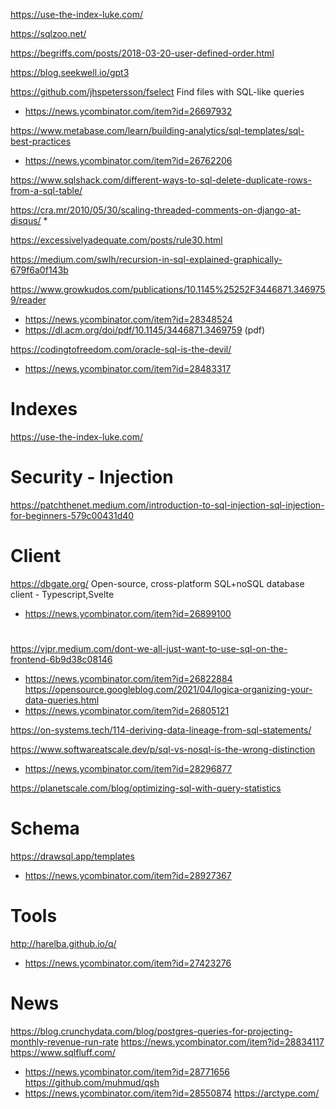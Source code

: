https://use-the-index-luke.com/

https://sqlzoo.net/

https://begriffs.com/posts/2018-03-20-user-defined-order.html

https://blog.seekwell.io/gpt3

https://github.com/jhspetersson/fselect Find files with SQL-like queries
* https://news.ycombinator.com/item?id=26697932

https://www.metabase.com/learn/building-analytics/sql-templates/sql-best-practices
* https://news.ycombinator.com/item?id=26762206

https://www.sqlshack.com/different-ways-to-sql-delete-duplicate-rows-from-a-sql-table/


https://cra.mr/2010/05/30/scaling-threaded-comments-on-django-at-disqus/
* 

https://excessivelyadequate.com/posts/rule30.html

https://medium.com/swlh/recursion-in-sql-explained-graphically-679f6a0f143b

https://www.growkudos.com/publications/10.1145%25252F3446871.3469759/reader
* https://news.ycombinator.com/item?id=28348524
* https://dl.acm.org/doi/pdf/10.1145/3446871.3469759 (pdf)

https://codingtofreedom.com/oracle-sql-is-the-devil/
* https://news.ycombinator.com/item?id=28483317

# Indexes
https://use-the-index-luke.com/

# Security - Injection
https://patchthenet.medium.com/introduction-to-sql-injection-sql-injection-for-beginners-579c00431d40


# Client
https://dbgate.org/ Open-source, cross-platform SQL+noSQL database client - Typescript,Svelte
* https://news.ycombinator.com/item?id=26899100

#
https://vjpr.medium.com/dont-we-all-just-want-to-use-sql-on-the-frontend-6b9d38c08146
* https://news.ycombinator.com/item?id=26822884
https://opensource.googleblog.com/2021/04/logica-organizing-your-data-queries.html
* https://news.ycombinator.com/item?id=26805121

https://on-systems.tech/114-deriving-data-lineage-from-sql-statements/

https://www.softwareatscale.dev/p/sql-vs-nosql-is-the-wrong-distinction
* https://news.ycombinator.com/item?id=28296877

https://planetscale.com/blog/optimizing-sql-with-query-statistics

# Schema
https://drawsql.app/templates
* https://news.ycombinator.com/item?id=28927367

# Tools
http://harelba.github.io/q/
* https://news.ycombinator.com/item?id=27423276

# News
https://blog.crunchydata.com/blog/postgres-queries-for-projecting-monthly-revenue-run-rate
https://news.ycombinator.com/item?id=28834117
https://www.sqlfluff.com/
* https://news.ycombinator.com/item?id=28771656
https://github.com/muhmud/qsh
* https://news.ycombinator.com/item?id=28550874
https://arctype.com/
